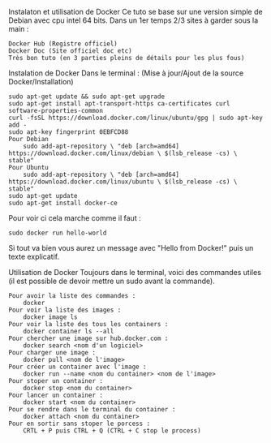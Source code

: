 Instalaton et utilisation de Docker
Ce tuto se base sur une version simple de Debian avec cpu intel 64 bits.
Dans un 1er temps 2/3 sites à garder sous la main :

    Docker Hub (Registre officiel)
    Docker Doc (Site officiel doc etc)
    Très bon tuto (en 3 parties pleins de détails pour les plus fous)

Instalation de Docker
Dans le terminal :
(Mise à jour/Ajout de la source Docker/Installation)

    sudo apt-get update && sudo apt-get upgrade
    sudo apt-get install apt-transport-https ca-certificates curl software-properties-common
    curl -fsSL https://download.docker.com/linux/ubuntu/gpg | sudo apt-key add -
    sudo apt-key fingerprint 0EBFCD88
    Pour Debian
        sudo add-apt-repository \ "deb [arch=amd64] https://download.docker.com/linux/debian \ $(lsb_release -cs) \ stable"
    Pour Ubuntu
        sudo add-apt-repository \ "deb [arch=amd64] https://download.docker.com/linux/ubuntu \ $(lsb_release -cs) \ stable"
    sudo apt-get update
    sudo apt-get install docker-ce

Pour voir ci cela marche comme il faut :

    sudo docker run hello-world

Si tout va bien vous aurez un message avec "Hello from Docker!" puis un texte explicatif.

Utilisation de Docker
Toujours dans le terminal, voici des commandes utiles (il est possible de devoir mettre un sudo avant la commande).

    Pour avoir la liste des commandes :
        docker
    Pour voir la liste des images :
        docker image ls
    Pour voir la liste des tous les containers :
        docker container ls --all
    Pour chercher une image sur hub.docker.com :
        docker search <nom d'un logiciel>
    Pour charger une image :
        docker pull <nom de l'image>
    Pour créer un container avec l'image :
        docker run --name <nom du container> <nom de l'image>
    Pour stoper un container :
        docker stop <nom du container>
    Pour lancer un container :
        docker start <nom du container>
    Pour se rendre dans le terminal du container :
        docker attach <nom du container>
    Pour en sortir sans stoper le porcess :
        CRTL + P puis CTRL + Q (CTRL + C stop le process)

